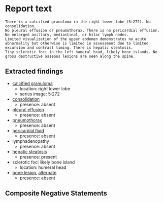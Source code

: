 # Report text

```text
There is a calcified granuloma in the right lower lobe (5:272). No consolidation.
No pleural effusion or pneumothorax. There is no pericardial effusion.
No enlarged axillary, mediastinal, or hilar lymph nodes.
Limited visualization of the upper abdomen demonstrates no acute abnormality but otherwise is limited in assessment due to limited excursion and contrast timing. There is hepatic steatosis.
Tiny sclerotic foci in the left humeral head, likely bone islands. No gross destructive osseous lesions are seen along the spine.
```

## Extracted findings

- [calcified granuloma](../../definitions/nuance/calcified_pulmonary_granuloma.json)
  - location: right lower lobe
  - series image: 5:272
- [consolidation](../../definitions/smartreporting/consolidation.txt)
  - presence: absent
- [pleural effusion](../../definitions/hood/pleural-effusion.json)
  - presence: absent
- [pneumothorax](../../definitions/hood/pneumothorax.md)
  - presence: absent
- [pericardial fluid](../../definitions/hood/pericardial-effusion.md)
  - presence: absent
- lymphadenopathy
  - presence: absent
- [hepatic steatosis](../../definitions/hood/hepatic-steatosis.json)
  - presence: present
- sclerotic foci likely bone island
  - location: humeral head
- [bone lesion](../../definitions/hood/lytic-lesion.md), [alternate](../../definitions/hood/sclerotic-lesion.md)
  - presence: absent

## Composite Negative Statements